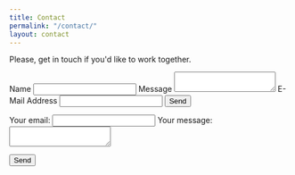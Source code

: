 ```yaml
---
title: Contact
permalink: "/contact/"
layout: contact
---
```


<div class="container narrow">
    <p id="contact-message">Please, get in touch if you'd like to work together.</p>
    <form id="contact-form" action="//https://formspree.io/lmlechner@gmail.com"
                            method="POST">
        <label for="name">Name</label>
        <input type="text" name="name" id="name" required>
        <label for="message">Message</label>
        <textarea type="text" name="message" id="message" required></textarea>
        <label for="email">E-Mail Address</label>
        <input type="email" name="_replyto" id="email" required>
        <input type="hidden" name="_next" value="/#contact-form" />
        <input type="text" name="_gotcha" style="display:none" />
        <input type="submit" value="Send">
    </form>
</div>
<!-- modify this form HTML and place wherever you want your form -->

<form
  action="https://formspree.io/lmlechner@gmail.com"
  method="POST"
>
  <label>
    Your email:
    <input type="text" name="_replyto">
  </label>
  <label>
    Your message:
    <textarea name="message"></textarea>
  </label>

  <!-- your other form fields go here -->

  <button type="submit">Send</button>
</form>
